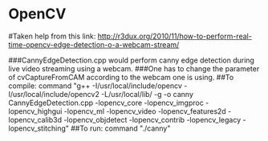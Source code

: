 # OpenCV

#Taken help from this link: http://r3dux.org/2010/11/how-to-perform-real-time-opencv-edge-detection-o-a-webcam-stream/

###CannyEdgeDetection.cpp would perform canny edge detection during live video streaming using a webcam.
###One has to change the parameter of cvCaptureFromCAM according to the webcam one is using.
##To compile:
command "g++ -I/usr/local/include/opencv -I/usr/local/include/opencv2 -L/usr/local/lib/ -g -o canny  CannyEdgeDetection.cpp -lopencv_core -lopencv_imgproc -lopencv_highgui -lopencv_ml -lopencv_video -lopencv_features2d -lopencv_calib3d -lopencv_objdetect -lopencv_contrib -lopencv_legacy -lopencv_stitching"
##To run:
command "./canny"
